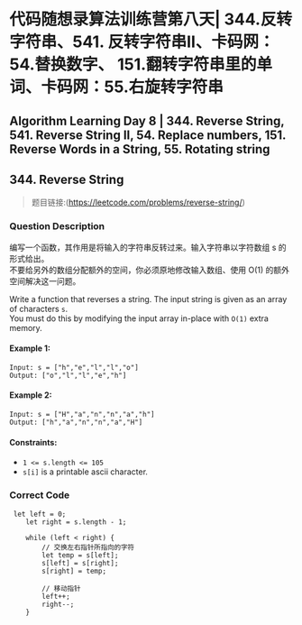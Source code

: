# 代码随想录算法训练营第八天| 344.反转字符串、541. 反转字符串II、卡码网：54.替换数字、 151.翻转字符串里的单词、卡码网：55.右旋转字符串
## Algorithm Learning Day 8 | 344. Reverse String, 541. Reverse String II, 54. Replace numbers, 151. Reverse Words in a String, 55. Rotating string

## 344. Reverse String
> 题目链接:(https://leetcode.com/problems/reverse-string/)

### Question Description
编写一个函数，其作用是将输入的字符串反转过来。输入字符串以字符数组 s 的形式给出。<br>
不要给另外的数组分配额外的空间，你必须原地修改输入数组、使用 O(1) 的额外空间解决这一问题。<br>

Write a function that reverses a string. The input string is given as an array of characters `s`.<br>
You must do this by modifying the input array in-place with `O(1)` extra memory.<br>


#### Example 1:
```
Input: s = ["h","e","l","l","o"]
Output: ["o","l","l","e","h"]
```
#### Example 2:
```
Input: s = ["H","a","n","n","a","h"]
Output: ["h","a","n","n","a","H"]
```
#### Constraints:
- `1 <= s.length <= 105`
- `s[i]` is a printable ascii character.
### Correct Code
```
 let left = 0;
    let right = s.length - 1;
    
    while (left < right) {
        // 交换左右指针所指向的字符
        let temp = s[left];
        s[left] = s[right];
        s[right] = temp;
        
        // 移动指针
        left++;
        right--;
    }
```

